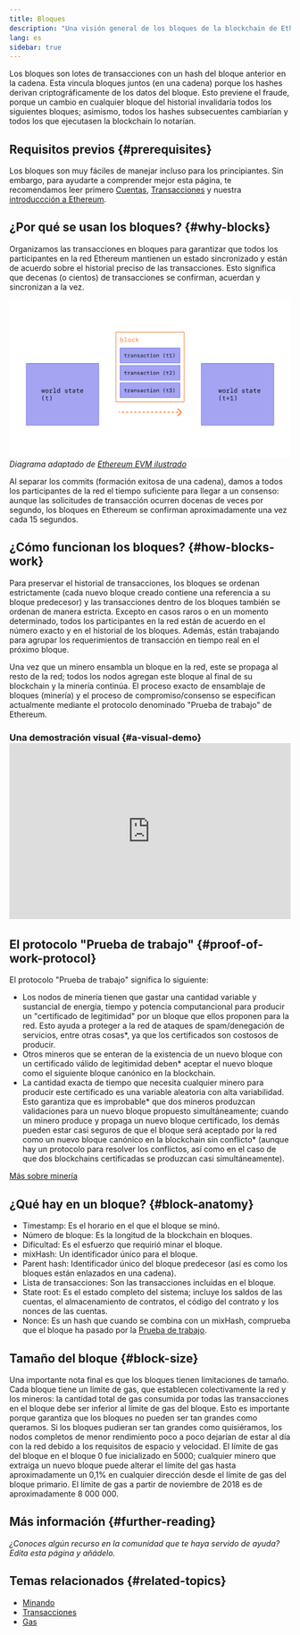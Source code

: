 ```yaml
---
title: Bloques
description: "Una visión general de los bloques de la blockchain de Ethereum: su estructura de datos, por qué son necesarios y cómo se fabrican."
lang: es
sidebar: true
---
```


Los bloques son lotes de transacciones con un hash del bloque anterior en la cadena. Esta vincula bloques juntos (en una cadena) porque los hashes derivan criptográficamente de los datos del bloque. Esto previene el fraude, porque un cambio en cualquier bloque del historial invalidaría todos los siguientes bloques; asimismo, todos los hashes subsecuentes cambiarían y todos los que ejecutasen la blockchain lo notarían.

## Requisitos previos {#prerequisites}

Los bloques son muy fáciles de manejar incluso para los principiantes. Sin embargo, para ayudarte a comprender mejor esta página, te recomendamos leer primero [Cuentas](/en/developers/docs/accounts/), [Transacciones](/en/developers/docs/transactions/) y nuestra [introduccción a Ethereum](/en/developers/docs/intro-to-ethereum/).

<!--The content below was provided by Brian Gu with exception of "what's in a block"-->

## ¿Por qué se usan los bloques? {#why-blocks}

Organizamos las transacciones en bloques para garantizar que todos los participantes en la red Ethereum mantienen un estado sincronizado y están de acuerdo sobre el historial preciso de las transacciones. Esto significa que decenas (o cientos) de transacciones se confirman, acuerdan y sincronizan a la vez.

![Un diagrama muestra cómo la transacción en un bloque causa cambios de estado](../../../../../developers/docs/blocks/tx-block.png) _Diagrama adaptado de [Ethereum EVM ilustrado](https://takenobu-hs.github.io/downloads/ethereum_evm_illustrated.pdf)_

Al separar los commits (formación exitosa de una cadena), damos a todos los participantes de la red el tiempo suficiente para llegar a un consenso: aunque las solicitudes de transacción ocurren docenas de veces por segundo, los bloques en Ethereum se confirman aproximadamente una vez cada 15 segundos.

## ¿Cómo funcionan los bloques? {#how-blocks-work}

Para preservar el historial de transacciones, los bloques se ordenan estrictamente (cada nuevo bloque creado contiene una referencia a su bloque predecesor) y las transacciones dentro de los bloques también se ordenan de manera estricta. Excepto en casos raros o en un momento determinado, todos los participantes en la red están de acuerdo en el número exacto y en el historial de los bloques. Además, están trabajando para agrupar los requerimientos de transacción en tiempo real en el próximo bloque.

Una vez que un minero ensambla un bloque en la red, este se propaga al resto de la red; todos los nodos agregan este bloque al final de su blockchain y la minería continúa. El proceso exacto de ensamblaje de bloques (minería) y el proceso de compromiso/consenso se especifican actualmente mediante el protocolo denominado "Prueba de trabajo" de Ethereum.

### Una demostración visual {#a-visual-demo} <iframe width="100%" height="315" src="https://www.youtube.com/embed/_160oMzblY8" frameborder="0" allow="accelerometer; autoplay; clipboard-write; encrypted-media; gyroscope; picture-in-picture" allowfullscreen mark="crwd-mark"></iframe>

## El protocolo "Prueba de trabajo" {#proof-of-work-protocol}

El protocolo "Prueba de trabajo" significa lo siguiente:

- Los nodos de minería tienen que gastar una cantidad variable y sustancial de energía, tiempo y potencia computancional para producir un "certificado de legitimidad" por un bloque que ellos proponen para la red. Esto ayuda a proteger a la red de ataques de spam/denegación de servicios, entre otras cosas\*, ya que los certificados son costosos de producir.
- Otros mineros que se enteran de la existencia de un nuevo bloque con un certificado válido de legitimidad deben\* aceptar el nuevo bloque como el siguiente bloque canónico en la blockchain.
- La cantidad exacta de tiempo que necesita cualquier minero para producir este certificado es una variable aleatoria con alta variabilidad. Esto garantiza que es improbable* que dos mineros produzcan validaciones para un nuevo bloque propuesto simultáneamente; cuando un minero produce y propaga un nuevo bloque certificado, los demás pueden estar casi seguros de que el bloque será aceptado por la red como un nuevo bloque canónico en la blockchain sin conflicto* (aunque hay un protocolo para resolver los conflictos, así como en el caso de que dos blockchains certificadas se produzcan casi simultáneamente).

[Más sobre minería](/en/developers/docs/consensus-mechanisms/pow/mining/)

## ¿Qué hay en un bloque? {#block-anatomy}

- Timestamp: Es el horario en el que el bloque se minó.
- Número de bloque: Es la longitud de la blockchain en bloques.
- Dificultad: Es el esfuerzo que requirió minar el bloque.
- mixHash: Un identificador único para el bloque.
- Parent hash: Identificador único del bloque predecesor (así es como los bloques están enlazados en una cadena).
- Lista de transacciones: Son las transacciones incluidas en el bloque.
- State root: Es el estado completo del sistema; incluye los saldos de las cuentas, el almacenamiento de contratos, el código del contrato y los nonces de las cuentas.
- Nonce: Es un hash que cuando se combina con un mixHash, comprueba que el bloque ha pasado por la [Prueba de trabajo](/developers/docs/consensus-mechanisms/pow/).

## Tamaño del bloque {#block-size}

Una importante nota final es que los bloques tienen limitaciones de tamaño. Cada bloque tiene un límite de gas, que establecen colectivamente la red y los mineros: la cantidad total de gas consumida por todas las transacciones en el bloque debe ser inferior al límite de gas del bloque. Esto es importante porque garantiza que los bloques no pueden ser tan grandes como queramos. Si los bloques pudieran ser tan grandes como quisiéramos, los nodos completos de menor rendimiento poco a poco dejarían de estar al día con la red debido a los requisitos de espacio y velocidad. El límite de gas del bloque en el bloque 0 fue inicializado en 5000; cualquier minero que extraiga un nuevo bloque puede alterar el límite del gas hasta aproximadamente un 0,1% en cualquier dirección desde el límite de gas del bloque primario. El límite de gas a partir de noviembre de 2018 es de aproximadamente 8 000 000.

## Más información {#further-reading}

_¿Conoces algún recurso en la comunidad que te haya servido de ayuda? Edita esta página y añádelo._

## Temas relacionados {#related-topics}

- [Minando](/en/developers/docs/consensus-mechanisms/pow/mining/)
- [Transacciones](/en/developers/docs/transactions/)
- [Gas](/en/developers/docs/gas/)
